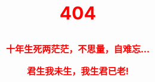 <!--
 * @Descripttion: 
 * @version: 
 * @Author: suckson
 * @Date: 2019-09-29 00:14:35
 * @LastEditors: suckson
 * @LastEditTime: 2019-11-05 17:35:05
 -->
<p style="text-align:center;color:red;font-weight:bold;font-size:48px;">404</p>

<p style="text-align:center;color:red;font-weight:bold;font-size:24px;">十年生死两茫茫，不思量，自难忘...</p>

<p style="text-align:center;color:red;font-weight:bold;font-size:24px;">君生我未生，我生君已老!</p>
